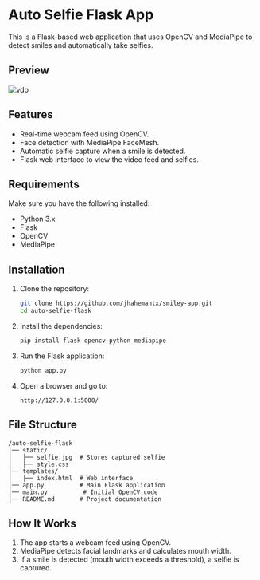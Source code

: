 # Auto Selfie Flask App

This is a Flask-based web application that uses OpenCV and MediaPipe to detect smiles and automatically take selfies. 

## Preview
<!--![IMG_20250218_111715](https://github.com/user-attachments/assets/d4d66fb7-8f1a-4ded-a745-8dafd0e6d714)-->
![vdo](https://github.com/user-attachments/assets/4351980a-cab4-4518-b70e-e95ea2b56e7f)


## Features
- Real-time webcam feed using OpenCV.
- Face detection with MediaPipe FaceMesh.
- Automatic selfie capture when a smile is detected.
- Flask web interface to view the video feed and selfies.

## Requirements
Make sure you have the following installed:

- Python 3.x
- Flask
- OpenCV
- MediaPipe

## Installation
1. Clone the repository:
   ```bash
   git clone https://github.com/jhahemantx/smiley-app.git
   cd auto-selfie-flask
   ```

2. Install the dependencies:
   ```bash
   pip install flask opencv-python mediapipe
   ```

3. Run the Flask application:
   ```bash
   python app.py
   ```

4. Open a browser and go to:
   ```
   http://127.0.0.1:5000/
   ```

## File Structure
```
/auto-selfie-flask
│── static/
│   ├── selfie.jpg  # Stores captured selfie
│   ├── style.css  
│── templates/
│   ├── index.html  # Web interface
│── app.py          # Main Flask application
│── main.py          # Initial OpenCV code
│── README.md       # Project documentation
```

## How It Works
1. The app starts a webcam feed using OpenCV.
2. MediaPipe detects facial landmarks and calculates mouth width.
3. If a smile is detected (mouth width exceeds a threshold), a selfie is captured.



